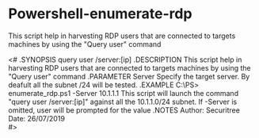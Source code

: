 # Powershell-enumerate-rdp
This script help in harvesting RDP users that are connected to targets machines by using the "Query user" command

<#
.SYNOPSIS
    query user /server:[ip]
.DESCRIPTION
    This script help in harvesting RDP users that are connected to targets machines by using the "Query user" command
.PARAMETER Server
    Specify the target server. By deafult all the subnet /24 will be tested.
.EXAMPLE
    C:\PS> enumerate_rdp.ps1 -Server 10.1.1.1
    This script will launch the command "query user /server:[ip]" against all the 10.1.1.0/24 subnet.
	If -Server is omitted, user will be prompted for the value
.NOTES
    Author: Securitree
    Date:   26/07/2019  
#>
